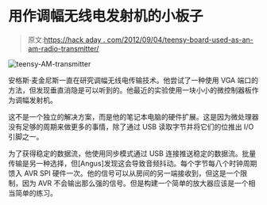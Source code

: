# 用作调幅无线电发射机的小板子

> 原文:[https://hack aday . com/2012/09/04/teensy-board-used-as-an-am-radio-transmitter/](https://hackaday.com/2012/09/04/teensy-board-used-as-an-am-radio-transmitter/)

![](../Images/dd9f3d752325fb2b576443f37eefd555.png "teensy-AM-transmitter")

安格斯·麦金尼斯一直在研究调幅无线电传输技术。他尝试了一种使用 VGA 端口的方法，但发现垂直消隐是可以听到的。他最近的实验使用一块小小的微控制器板作为调幅发射机。

这不是一个独立的解决方案，而是他的笔记本电脑的硬件扩展。这是因为微处理器没有足够的周期来做更多的事情，除了通过 USB 读取字节并将它们的位推出 I/O 引脚之一。

为了获得稳定的数据流，他使用同步模式通过 USB 连接推送稳定的数据流。批量传输是另一种选择，但[Angus]发现这会导致音频抖动。每个字节每八个时钟周期馈入 AVR SPI 硬件一次。他的信号可以从房间的另一端接收到，但这是一个限制，因为 AVR 不会输出那么强的信号。但是构建一个简单的放大器应该是一个相当简单的练习。